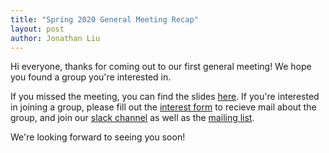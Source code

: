 ```yaml
---
title: "Spring 2020 General Meeting Recap"
layout: post
author: Jonathan Liu
---
```


Hi everyone, thanks for coming out to our first general meeting! 
We hope you found a group you're interested in. 

If you missed the meeting, you can find the slides [here](https://docs.google.com/presentation/d/1a1INVY1zZUHM2Nl_KQy1X8iwwsqQF5_ve7jTyL7v-ps/edit?usp=sharing).
If you're interested in joining a group, 
please fill out the [interest form](https://tinyurl.com/ugtcsinterest) to recieve mail
about the group, and join our [slack channel](https://tinyurl.com/joinugtcsslack)
as well as the [mailing list](https://tinyurl.com/joinugtcslist). 

We're looking forward to seeing you soon!
